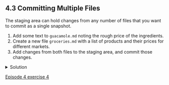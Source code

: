 ## 4.3 Committing Multiple Files

The staging area can hold changes from any number of files that you want to commit as a single snapshot.

1. Add some text to ```guacamole.md``` noting the rough price of the ingredients.
1. Create a new file ```groceries.md``` with a list of products and their prices for different markets.
1. Add changes from both files to the staging area, and commit those changes.

<details>
  <summary>
Solution
  </summary>

First we make our changes to the <code>guacamole.md</code> and <code>groceries.md</code> files:

  <pre>
<code>$ nano guacamole.md
$ cat guacamole.md</code>
  </pre>
  
  <pre>
<code># Ingredients
- avocado (1.35)
- lime (0.64)
- salt (2)</code>
  </pre>

  <pre>
<code>$ nano groceries.md
$ cat groceries.md</code>
  </pre>
  
  <pre>
<code># Market A
- avocado: 1.35 per unit.
- lime: 0.64 per unit
- salt: 2 per kg</code>
  </pre>

Now you can add both files to the staging area. We can do that in one line:

<pre><code>$ git add guacamole.md groceries.md</code></pre>
  
Or with multiple commands:
  
  <pre>
<code>$ git add guacamole.md
$ git add groceries.md</code>
  </pre>

  Now the files are ready to commit. You can check that using <code>git status</code>. If you are ready to commit use:

  <pre>
$ git commit -m "Write prices for ingredients and their source"
  </pre>

  <pre>
<code>[master cc127c2]
 Write prices for ingredients and their source
 2 files changed, 7 insertions(+)
 create mode 100644 groceries.md</code>
  </pre>

</details>
  
[Episode 4 exercise 4](episode4_ex4.md)
